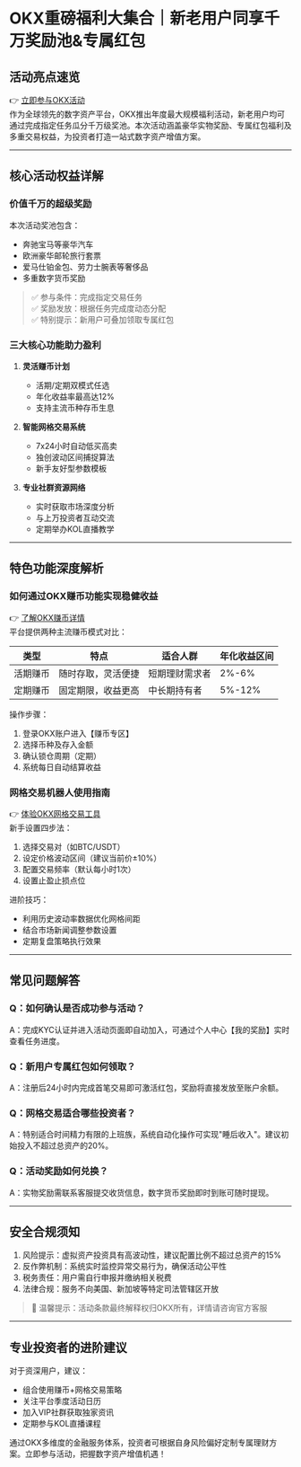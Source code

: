 # OKX重磅福利大集合｜新老用户同享千万奖励池&专属红包

## 活动亮点速览
👉 [立即参与OKX活动](https://bit.ly/okx_welcome)  
作为全球领先的数字资产平台，OKX推出年度最大规模福利活动，新老用户均可通过完成指定任务瓜分千万级奖池。本次活动涵盖豪华实物奖励、专属红包福利及多重交易权益，为投资者打造一站式数字资产增值方案。

---

## 核心活动权益详解

### 价值千万的超级奖励
本次活动奖池包含：
- 奔驰宝马等豪华汽车
- 欧洲豪华邮轮旅行套票
- 爱马仕铂金包、劳力士腕表等奢侈品
- 多重数字货币奖励

> ✅ 参与条件：完成指定交易任务  
> ✅ 奖励发放：根据任务完成度动态分配  
> ✅ 特别提示：新用户可叠加领取专属红包

### 三大核心功能助力盈利
1. **灵活赚币计划**
   - 活期/定期双模式任选
   - 年化收益率最高达12%
   - 支持主流币种存币生息

2. **智能网格交易系统**
   - 7x24小时自动低买高卖
   - 独创波动区间捕捉算法
   - 新手友好型参数模板

3. **专业社群资源网络**
   - 实时获取市场深度分析
   - 与上万投资者互动交流
   - 定期举办KOL直播教学

---

## 特色功能深度解析

### 如何通过OKX赚币功能实现稳健收益
👉 [了解OKX赚币详情](https://bit.ly/okx_welcome)  
平台提供两种主流赚币模式对比：

| 类型     | 特点                     | 适合人群         | 年化收益区间 |
|----------|--------------------------|------------------|--------------|
| 活期赚币 | 随时存取，灵活便捷       | 短期理财需求者   | 2%-6%        |
| 定期赚币 | 固定期限，收益更高       | 中长期持有者     | 5%-12%       |

操作步骤：
1. 登录OKX账户进入【赚币专区】
2. 选择币种及存入金额
3. 确认锁仓周期（定期）
4. 系统每日自动结算收益

### 网格交易机器人使用指南
👉 [体验OKX网格交易工具](https://bit.ly/okx_welcome)  
新手设置四步法：
1. 选择交易对（如BTC/USDT）
2. 设定价格波动区间（建议当前价±10%）
3. 配置交易频率（默认每小时1次）
4. 设置止盈止损点位

进阶技巧：
- 利用历史波动率数据优化网格间距
- 结合市场新闻调整参数设置
- 定期复盘策略执行效果

---

## 常见问题解答

### Q：如何确认是否成功参与活动？
A：完成KYC认证并进入活动页面即自动加入，可通过个人中心【我的奖励】实时查看任务进度。

### Q：新用户专属红包如何领取？
A：注册后24小时内完成首笔交易即可激活红包，奖励将直接发放至账户余额。

### Q：网格交易适合哪些投资者？
A：特别适合时间精力有限的上班族，系统自动化操作可实现"睡后收入"。建议初始投入不超过总资产的20%。

### Q：活动奖励如何兑换？
A：实物奖励需联系客服提交收货信息，数字货币奖励即时到账可随时提现。

---

## 安全合规须知
1. 风险提示：虚拟资产投资具有高波动性，建议配置比例不超过总资产的15%
2. 反作弊机制：系统实时监控异常交易行为，确保活动公平性
3. 税务责任：用户需自行申报并缴纳相关税费
4. 法律合规：服务不向美国、新加坡等特定司法管辖区开放

> 📌 温馨提示：活动条款最终解释权归OKX所有，详情请咨询官方客服

---

## 专业投资者的进阶建议
对于资深用户，建议：
- 组合使用赚币+网格交易策略
- 关注平台季度活动日历
- 加入VIP社群获取独家资讯
- 定期参与KOL直播课程

通过OKX多维度的金融服务体系，投资者可根据自身风险偏好定制专属理财方案。立即参与活动，把握数字资产增值机遇！